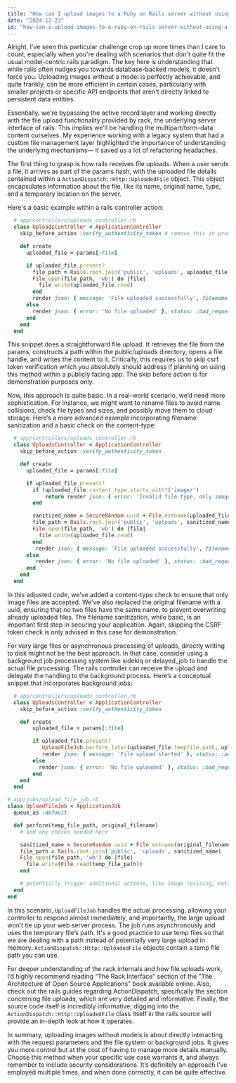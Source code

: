 ```yaml
---
title: "How can I upload images to a Ruby on Rails server without using a model?"
date: "2024-12-23"
id: "how-can-i-upload-images-to-a-ruby-on-rails-server-without-using-a-model"
---
```


Alright,  I've seen this particular challenge crop up more times than I care to count, especially when you're dealing with scenarios that don't quite fit the usual model-centric rails paradigm. The key here is understanding that while rails often nudges you towards database-backed models, it doesn't force you. Uploading images without a model is perfectly achievable, and quite frankly, can be more efficient in certain cases, particularly with smaller projects or specific API endpoints that aren't directly linked to persistent data entities.

Essentially, we're bypassing the active record layer and working directly with the file upload functionality provided by rack, the underlying server interface of rails. This implies we'll be handling the multipart/form-data content ourselves. My experience working with a legacy system that had a custom file management layer highlighted the importance of understanding the underlying mechanisms— it saved us a lot of refactoring headaches.

The first thing to grasp is how rails receives file uploads. When a user sends a file, it arrives as part of the params hash, with the uploaded file details contained within a `ActionDispatch::Http::UploadedFile` object. This object encapsulates information about the file, like its name, original name, type, and a temporary location on the server.

Here's a basic example within a rails controller action:

```ruby
  # app/controllers/uploads_controller.rb
  class UploadsController < ApplicationController
    skip_before_action :verify_authenticity_token # remove this in prod unless you implement CSRF protection another way

    def create
      uploaded_file = params[:file]

      if uploaded_file.present?
        file_path = Rails.root.join('public', 'uploads', uploaded_file.original_filename)
        File.open(file_path, 'wb') do |file|
          file.write(uploaded_file.read)
        end
        render json: { message: 'File uploaded successfully', filename: uploaded_file.original_filename }, status: :created
      else
        render json: { error: 'No file uploaded' }, status: :bad_request
      end
    end
  end
```

This snippet does a straightforward file upload. It retrieves the file from the params, constructs a path within the public/uploads directory, opens a file handle, and writes the content to it. Critically, this requires us to skip csrf token verification which you absolutely should address if planning on using this method within a publicly facing app. The skip before action is for demonstration purposes only.

Now, this approach is quite basic. In a real-world scenario, we’d need more sophistication. For instance, we might want to rename files to avoid name collisions, check file types and sizes, and possibly move them to cloud storage. Here’s a more advanced example incorporating filename sanitization and a basic check on the content-type:

```ruby
  # app/controllers/uploads_controller.rb
  class UploadsController < ApplicationController
    skip_before_action :verify_authenticity_token

    def create
      uploaded_file = params[:file]

      if uploaded_file.present?
        if !uploaded_file.content_type.starts_with?('image/')
            return render json: { error: 'Invalid file type, only images are allowed'}, status: :unprocessable_entity
        end

        sanitized_name = SecureRandom.uuid + File.extname(uploaded_file.original_filename).downcase
        file_path = Rails.root.join('public', 'uploads', sanitized_name)
        File.open(file_path, 'wb') do |file|
          file.write(uploaded_file.read)
        end
         render json: { message: 'File uploaded successfully', filename: sanitized_name }, status: :created
      else
         render json: { error: 'No file uploaded' }, status: :bad_request
      end
    end
  end
```

In this adjusted code, we've added a content-type check to ensure that only image files are accepted. We’ve also replaced the original filename with a uuid, ensuring that no two files have the same name, to prevent overwriting already uploaded files. The filename sanitization, while basic, is an important first step in securing your application. Again, skipping the CSRF token check is only advised in this case for demonstration.

For very large files or asynchronous processing of uploads, directly writing to disk might not be the best approach. In that case, consider using a background job processing system like sidekiq or delayed_job to handle the actual file processing. The rails controller can receive the upload and delegate the handling to the background process. Here’s a conceptual snippet that incorporates background jobs:

```ruby
  # app/controllers/uploads_controller.rb
  class UploadsController < ApplicationController
    skip_before_action :verify_authenticity_token

    def create
        uploaded_file = params[:file]

        if uploaded_file.present?
           UploadFileJob.perform_later(uploaded_file.tempfile.path, uploaded_file.original_filename)
           render json: { message: 'File upload started' }, status: :accepted
        else
          render json: { error: 'No file uploaded' }, status: :bad_request
        end
    end
  end
```

```ruby
# app/jobs/upload_file_job.rb
class UploadFileJob < ApplicationJob
  queue_as :default

  def perform(temp_file_path, original_filename)
    # add any checks needed here

    sanitized_name = SecureRandom.uuid + File.extname(original_filename).downcase
    file_path = Rails.root.join('public', 'uploads', sanitized_name)
    File.open(file_path, 'wb') do |file|
      file.write(File.read(temp_file_path))
    end

    # potentially trigger additional actions, like image resizing, notification, etc.
  end
end
```

In this scenario, `UploadFileJob` handles the actual processing, allowing your controller to respond almost immediately, and importantly, the large upload won’t tie up your web server process. The job runs asynchronously and uses the temporary file’s path. It's a good practice to use temp files so that we are dealing with a path instead of potentially very large upload in memory. `ActionDispatch::Http::UploadedFile` objects contain a temp file path you can use.

For deeper understanding of the rack internals and how file uploads work, I’d highly recommend reading “The Rack Interface” section of the “The Architecture of Open Source Applications” book available online. Also, check out the rails guides regarding ActionDispatch, specifically the section concerning file uploads, which are very detailed and informative. Finally, the source code itself is incredibly informative; digging into the `ActionDispatch::Http::UploadedFile` class itself in the rails source will provide an in-depth look at how it operates.

In summary, uploading images without models is about directly interacting with the request parameters and the file system or background jobs. It gives you more control but at the cost of having to manage more details manually. Choose this method when your specific use case warrants it, and always remember to include security considerations. It’s definitely an approach I’ve employed multiple times, and when done correctly, it can be quite effective.
